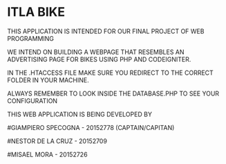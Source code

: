 # ITLA BIKE
THIS APPLICATION IS INTENDED FOR OUR FINAL PROJECT OF WEB PROGRAMMING

WE INTEND ON BUILDING A WEBPAGE THAT RESEMBLES AN ADVERTISING PAGE FOR BIKES USING PHP AND CODEIGNITER.

IN THE .HTACCESS FILE MAKE SURE YOU REDIRECT TO THE CORRECT FOLDER IN YOUR MACHINE.

ALWAYS REMEMBER TO LOOK INSIDE THE DATABASE.PHP TO SEE YOUR CONFIGURATION

THIS WEB APPLICATION IS BEING DEVELOPED BY

#GIAMPIERO SPECOGNA  - 20152778 (CAPTAIN/CAPITAN)

#NESTOR DE LA CRUZ   - 20152709

#MISAEL MORA         - 20152726

